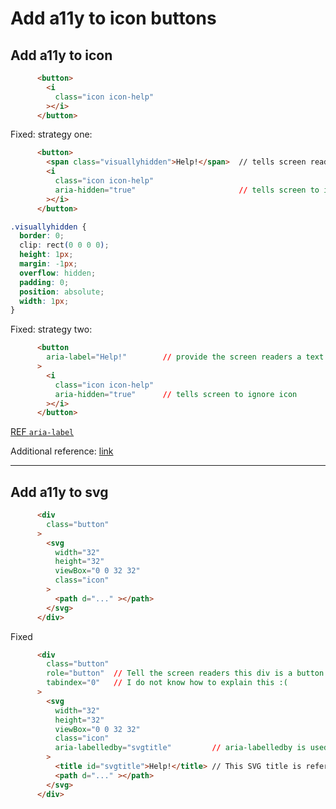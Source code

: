 # Add a11y to icon buttons



## Add a11y to icon

```html
      <button>
        <i
          class="icon icon-help"
        ></i>
      </button>
```

Fixed: strategy one:

```html
      <button>
        <span class="visuallyhidden">Help!</span>  // tells screen readers to read "help" but is hidden to human that can see.
        <i
          class="icon icon-help"
          aria-hidden="true"                       // tells screen to ignore icon
        ></i>
      </button>
```

```css
.visuallyhidden {
  border: 0;
  clip: rect(0 0 0 0);
  height: 1px;
  margin: -1px;
  overflow: hidden;
  padding: 0;
  position: absolute;
  width: 1px;
}
```



Fixed: strategy two:

```HTML
      <button
        aria-label="Help!"        // provide the screen readers a text for the element that has no visible text
      >
        <i
          class="icon icon-help"
          aria-hidden="true"      // tells screen to ignore icon
        ></i>
      </button>
```

[REF `aria-label`](https://www.aditus.io/aria/aria-label/) 

Additional reference: [link](https://stackoverflow.com/questions/22039910/what-is-aria-label-and-how-should-i-use-it)





---

## Add a11y to svg

```HTML
      <div
        class="button"
      >
        <svg
          width="32"
          height="32"
          viewBox="0 0 32 32"
          class="icon"
        >
          <path d="..." ></path>
        </svg>
      </div>
```

Fixed

```HTML
      <div
        class="button"
        role="button"  // Tell the screen readers this div is a button.
        tabindex="0"   // I do not know how to explain this :(
      >
        <svg
          width="32"
          height="32"
          viewBox="0 0 32 32"
          class="icon"
          aria-labelledby="svgtitle"         // aria-labelledby is used to reference any label already present in the page (In this case the SVG title).
        >
          <title id="svgtitle">Help!</title> // This SVG title is reference by the aria-labelledby.
          <path d="..." ></path>
        </svg>
      </div>
```

